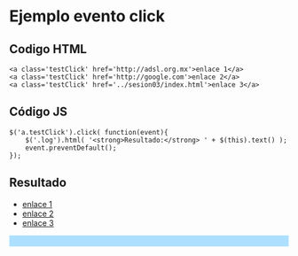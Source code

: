 <script  type="text/javascript">
$(function() {
	$("pre").snippet("javascript", {style:'darkness'});	
	$('a.testClick').click( function(event){
		$('.log').html( '<strong>Resultado:</strong> ' + $(this).text() );
		event.preventDefault();
	});
});
</script>
<style type="text/css" media="all">.log {
    padding: 10px;
    color: #004983;
    background: #ADE0FF;
}</style>

#  Ejemplo evento click

## Codigo HTML

	<a class='testClick' href='http://adsl.org.mx'>enlace 1</a>
	<a class='testClick' href='http://google.com'>enlace 2</a>
	<a class='testClick' href='../sesion03/index.html'>enlace 3</a>

## Código JS

	$('a.testClick').click( function(event){
		$('.log').html( '<strong>Resultado:</strong> ' + $(this).text() );
		event.preventDefault();
	});

## Resultado

<ul>
	<li><a class='testClick' href='http://adsl.org.mx'>enlace 1</a></li>
	<li><a class='testClick' href='http://google.com'>enlace 2</a></li>
	<li><a class='testClick' href='../sesion03/index.html'>enlace 3</a></li>
</ul>


<p class='log'></p>
